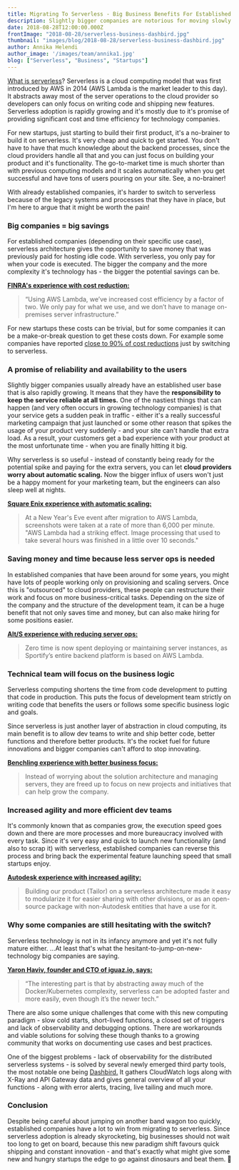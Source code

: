 ```yaml
---
title: Migrating To Serverless - Big Business Benefits For Established Companies
description: Slightly bigger companies are notorious for moving slowly when it comes to the adoption of new cutting-edge technologies, but here's a case for why they should make the switch to serverless asap!
date: 2018-08-28T12:00:00.000Z
frontImage: "2018-08-28/serverless-business-dashbird.jpg"
thumbnail: "images/blog/2018-08-28/serverless-business-dashbird.jpg"
author: Annika Helendi
author_image: '/images/team/annika1.jpg'
blog: ["Serverless", "Business", "Startups"]
---
```

<a href="https://dashbird.io/knowledge-base/basic-concepts/what-is-serverless/">What is serverless</a>? Serverless is a cloud computing model that was first introduced by AWS in 2014 (AWS Lambda is the market leader to this day). It abstracts away most of the server operations to the cloud provider so developers can only focus on writing code and shipping new features. Serverless adoption is rapidly growing and it's mostly due to it's promise of providing significant cost and time efficiency for technology companies.

For new startups, just starting to build their first product, it's a no-brainer to build it on serverless. It's very cheap and quick to get started. You don't have to have that much knowledge about the backend processes, since the cloud providers handle all that and you can just focus on building your product and it's functionality. The go-to-market time is much shorter than with previous computing models and it scales automatically when you get successful and have tons of users pouring on your site. See, a no-brainer!

With already established companies, it's harder to switch to serverless because of the legacy systems and processes that they have in place, but I'm here to argue that it might be worth the pain!


### Big companies = big savings

For established companies (depending on their specific use case), serverless architecture gives the opportunity to save money that was previously paid for hosting idle code. With serverless, you only pay for when your code is executed. The bigger the company and the more complexity it's technology has - the bigger the potential savings can be.

**<a href="https://aws.amazon.com/solutions/case-studies/square-enix/" target="_blank">FINRA's experience with cost reduction:</a>**

>“Using AWS Lambda, we’ve increased cost efficiency by a factor of two. We only pay for what we use, and we don’t have to manage on-premises server infrastructure.”

For new startups these costs can be trivial, but for some companies it can be a make-or-break question to get these costs down. For example some companies have reported <a href="https://dashbird.io/blog/saving-money-switching-serverless/" target="_blank">close to 90% of cost reductions</a> just by switching to serverless.

### A promise of reliability and availability to the users
Slightly bigger companies usually already have an established user base that is also rapidly growing. It means that they have the **responsibility to keep the service reliable at all times.** One of the nastiest things that can happen (and very often occurs in growing technology companies) is that your service gets a sudden peak in traffic - either it's a really successful marketing campaign that just launched or some other reason that spikes the usage of your product very suddenly - and your site can't handle that extra load. As a result, your customers get a bad experience with your product at the most unfortunate time - when you are finally hitting it big.

Why serverless is so useful - instead of constantly being ready for the potential spike and paying for the extra servers, you can let **cloud providers worry about automatic scaling.** Now the bigger influx of users won't just be a happy moment for your marketing team, but the engineers can also sleep well at nights.

**<a href="https://aws.amazon.com/solutions/case-studies/square-enix/" target="_blank">Square Enix experience with automatic scaling:</a>**

>At a New Year's Eve event after migration to AWS Lambda, screenshots were taken at a rate of more than 6,000 per minute. "AWS Lambda had a striking effect. Image processing that used to take several hours was finished in a little over 10 seconds."

### Saving money and time because less server ops is needed
In established companies that have been around for some years, you might have lots of people working only on provisioning and scaling servers. Once this is "outsourced" to cloud providers, these people can restructure their work and focus on more business-critical tasks. Depending on the size of the company and the structure of the development team, it can be a huge benefit that not only saves time and money, but can also make hiring for some positions easier.

**<a href="https://aws.amazon.com/solutions/case-studies/alts/" target="_blank">Alt/S experience with reducing server ops:</a>**

>Zero time is now spent deploying or maintaining server instances, as Sportify’s entire backend platform is based on AWS Lambda.

### Technical team will focus on the business logic

Serverless computing shortens the time from code development to putting that code in production. This puts the focus of development team strictly on writing code that benefits the users or follows some specific business logic and goals.  

Since serverless is just another layer of abstraction in cloud computing, its main benefit is to allow dev teams to write and ship better code, better functions and therefore better products. It's the rocket fuel for future innovations and bigger companies can't afford to stop innovating.  

**<a href="https://aws.amazon.com/solutions/case-studies/benchling/" target="_blank">Benchling experience with better business focus:</a>**

>Instead of worrying about the solution architecture and managing servers, they are freed up to focus on new projects and initiatives that can help grow the company.

### Increased agility and more efficient dev teams

It's commonly known that as companies grow, the execution speed goes down and there are more processes and more bureaucracy involved with every task. Since it's very easy and quick to launch new functionality (and also to scrap it) with serverless, established companies can reverse this process and bring back the experimental feature launching speed that small startups enjoy.

**<a href="https://aws.amazon.com/solutions/case-studies/autodesk-serverless/" target="_blank">Autodesk experience with increased agility:</a>**

>Building our product (Tailor) on a serverless architecture made it easy to modularize it for easier sharing with other divisions, or as an open-source package with non-Autodesk entities that have a use for it.

### Why some companies are still hesitating with the switch?

Serverless technology is not in its infancy anymore and yet it's not fully mature either. ...At least that's what the hesitant-to-jump-on-new-technology big companies are saying.

**<a href="https://thenewstack.io/serverless-101-how-to-get-serverless-started-in-the-enterprise/" target="_blank">Yaron Haviv, founder and CTO of iguaz.io, says:</a>**

>“The interesting part is that by abstracting away much of the Docker/Kubernetes complexity, serverless can be adopted faster and more easily, even though it’s the newer tech.”

There are also some unique challenges that come with this new computing paradigm - slow cold starts, short-lived functions, a closed set of triggers and lack of observability and debugging options. There are workarounds and viable solutions for solving these though thanks to a growing community that works on documenting use cases and best practices.

One of the biggest problems - lack of observability for the distributed serverless systems - is solved by several newly emerged third party tools, the most notable one being <a href="https://dashbird.io" target="_blank">Dashbird.</a> It gathers CloudWatch logs along with X-Ray and API Gateway data and gives general overview of all your functions - along with error alerts, tracing, live tailing and much more.

### Conclusion

Despite being careful about jumping on another band wagon too quickly, established companies have a lot to win from migrating to serverless. Since serverless adoption is already skyrocketing, big businesses should not wait too long to get on board, because this new paradigm shift favours quick shipping and constant innovation - and that's exactly what might give some new and hungry startups the edge to go against dinosaurs and beat them. 👻
